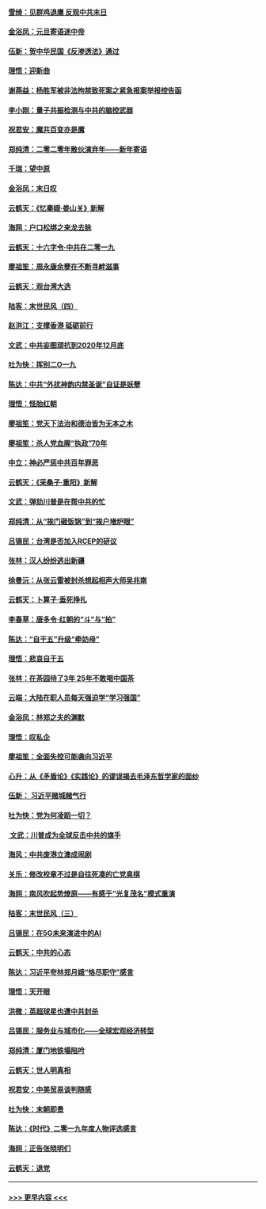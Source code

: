 #### [雪绮：见群鸡退鹰  反观中共末日](../pages/nsc993/n11762112.md?t=01030022) 
#### [金浴凤：元旦寄语迷中帝](../pages/nsc993/n11761788.md?t=01030022) 
#### [伍新：贺中华民国《反渗透法》通过](../pages/nsc993/n11761994.md?t=01030022) 
#### [理悟：迎新曲](../pages/nsc993/n11761152.md?t=01030022) 
#### [谢燕益：杨胜军被非法拘禁致死案之紧急报案举报控告函](../pages/nsc993/n11756134.md?t=01030022) 
#### [李小刚：量子共振检测与中共的脑控武器](../pages/nsc993/n11754518.md?t=01030022) 
#### [祝君安：魔共百变亦是魔](../pages/nsc993/n11754469.md?t=01030022) 
#### [郑纯清：二零二零年散伙演弃年——新年寄语](../pages/nsc993/n11754195.md?t=01030022) 
#### [千瑞：望中原](../pages/nsc993/n11754159.md?t=01030022) 
#### [金浴凤：末日叹](../pages/nsc993/n11752359.md?t=01030022) 
#### [云鹤天：《忆秦娥‧娄山关》新解](../pages/nsc993/n11752348.md?t=01030022) 
#### [海网：户口松绑之来龙去脉](../pages/nsc993/n11752328.md?t=01030022) 
#### [云鹤天：十六字令‧中共在二零一九](../pages/nsc993/n11752305.md?t=01030022) 
#### [廖祖笙：周永康余孽在不断寻衅滋事](../pages/nsc993/n11751013.md?t=01030022) 
#### [云鹤天：观台湾大选](../pages/nsc993/n11751007.md?t=01030022) 
#### [陆客：末世民风（四）](../pages/nsc993/n11749203.md?t=01030022) 
#### [赵洪江：支撑香港 砥砺前行](../pages/nsc993/n11748482.md?t=01030022) 
#### [文武：中共妄图顽抗到2020年12月底](../pages/nsc993/n11748446.md?t=01030022) 
#### [吐为快：挥别二O一九](../pages/nsc993/n11748411.md?t=01030022) 
#### [陈达：中共“外扰神韵内禁圣诞”自证是妖孽](../pages/nsc993/n11748226.md?t=01030022) 
#### [理悟：怪胎红朝](../pages/nsc993/n11748206.md?t=01030022) 
#### [廖祖笙：党天下法治和德治皆为无本之木](../pages/nsc993/n11748135.md?t=01030022) 
#### [廖祖笙：杀人党血腥“执政”70年](../pages/nsc993/n11745144.md?t=01030022) 
#### [中立：神必严惩中共百年罪恶](../pages/nsc993/n11744970.md?t=01030022) 
#### [云鹤天：《采桑子‧重阳》新解](../pages/nsc993/n11744948.md?t=01030022) 
#### [文武：弹劾川普是在帮中共的忙](../pages/nsc993/n11744758.md?t=01030022) 
#### [郑纯清：从“挨门砸饭锅”到“挨户堵炉眼”](../pages/nsc993/n11744745.md?t=01030022) 
#### [吕锡民：台湾是否加入RCEP的研议](../pages/nsc993/n11744701.md?t=01030022) 
#### [张林：汉人纷纷逃出新疆](../pages/nsc993/n11743530.md?t=01030022) 
#### [徐曼沅：从张云雷被封杀想起相声大师吴兆南](../pages/nsc993/n11741816.md?t=01030022) 
#### [云鹤天：卜算子‧垂死挣扎](../pages/nsc993/n11739956.md?t=01030022) 
#### [李春草：唐多令‧红朝的“斗”与“拍”](../pages/nsc993/n11739830.md?t=01030022) 
#### [陈达：“自干五”升级“牵妨母”](../pages/nsc993/n11739724.md?t=01030022) 
#### [理悟：悲哀自干五](../pages/nsc993/n11739547.md?t=01030022) 
#### [张林：在茶园待了3年 25年不敢喝中国茶](../pages/nsc993/n11739240.md?t=01030022) 
#### [云端：大陆在职人员每天强迫学“学习强国”](../pages/nsc993/n11738735.md?t=01030022) 
#### [金浴凤：林郑之夫的渊默](../pages/nsc993/n11737735.md?t=01030022) 
#### [理悟：叹私企](../pages/nsc993/n11737715.md?t=01030022) 
#### [廖祖笙：全面失控可能袭向习近平](../pages/nsc993/n11737704.md?t=01030022) 
#### [心升：从《矛盾论》《实践论》的谬误揭去毛泽东哲学家的面纱](../pages/nsc993/n11736962.md?t=01030022) 
#### [伍新： 习近平赌城赌气行](../pages/nsc993/n11736929.md?t=01030022) 
#### [吐为快：党为何凌蹈一切？](../pages/nsc993/n11736915.md?t=01030022) 
#### [ 文武：川普成为全球反击中共的旗手](../pages/nsc993/n11736882.md?t=01030022) 
#### [海风：中共废港立澳成闹剧](../pages/nsc993/n11735857.md?t=01030022) 
#### [关乐：修改校章不过是自往死凑的亡党臭棋](../pages/nsc993/n11735097.md?t=01030022) 
#### [海网：南风吹起势燎原——有感于“光复茂名”模式重演](../pages/nsc993/n11732308.md?t=01030022) 
#### [陆客：末世民风（三）](../pages/nsc993/n11732211.md?t=01030022) 
#### [吕锡民：在5G未来演进中的AI](../pages/nsc993/n11730010.md?t=01030022) 
#### [云鹤天：中共的心态](../pages/nsc993/n11729906.md?t=01030022) 
#### [陈达：习近平夸林郑月娥“恪尽职守”感言](../pages/nsc993/n11729881.md?t=01030022) 
#### [理悟：天开眼](../pages/nsc993/n11729699.md?t=01030022) 
#### [洪微：英超球星也遭中共封杀](../pages/nsc993/n11727243.md?t=01030022) 
#### [吕锡民：服务业与城市化——全球宏观经济转型](../pages/nsc993/n11725845.md?t=01030022) 
#### [郑纯清：厦门地铁塌陷吟](../pages/nsc993/n11725813.md?t=01030022) 
#### [云鹤天：世人明真相](../pages/nsc993/n11725621.md?t=01030022) 
#### [祝君安：中美贸易谈判随感](../pages/nsc993/n11725609.md?t=01030022) 
#### [吐为快：末朝即景](../pages/nsc993/n11723365.md?t=01030022) 
#### [陈达：《时代》二零一九年度人物评选感言](../pages/nsc993/n11723337.md?t=01030022) 
#### [海网：正告张晓明们](../pages/nsc993/n11723228.md?t=01030022) 
#### [云鹤天：退党](../pages/nsc993/n11723056.md?t=01030022) 

----
#### [ >>> 更早内容 <<< ](../indexes/nsc993-earlier.md)
